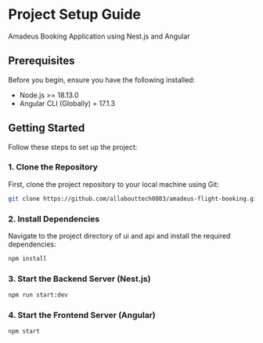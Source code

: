 # Project Setup Guide

Amadeus Booking Application using Nest.js and Angular

## Prerequisites

Before you begin, ensure you have the following installed:
- Node.js >= 18.13.0
- Angular CLI (Globally) = 17.1.3

## Getting Started

Follow these steps to set up the project:

### 1. Clone the Repository

First, clone the project repository to your local machine using Git:

```bash
git clone https://github.com/allabouttech0803/amadeus-flight-booking.git
```

### 2. Install Dependencies

Navigate to the project directory of ui and api and install the required dependencies:

```bash
npm install
```

### 3. Start the Backend Server (Nest.js)

```bash
npm run start:dev
```

### 4. Start the Frontend Server (Angular)

```bash
npm start
```
